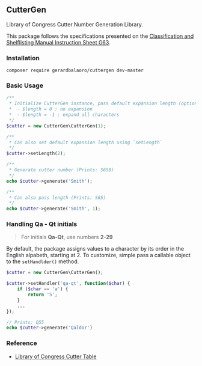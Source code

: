 CutterGen
-------------------------------------------
Library of Congress Cutter Number Generation Library. 

This package follows the specifications presented on the
[Classification and Shelflisting Manual Instruction Sheet G63](https://www.loc.gov/aba/publications/FreeCSM/G063.pdf).

### Installation

```
composer require gerardbalaoro/cuttergen dev-master
```

### Basic Usage

```php
/**
 * Initialize CutterGen instance, pass default expansion length (optional)
 *  - $length = 0 : no expansion
 *  - $length = -1 : expand all characters
 */
$cutter = new CutterGen\CutterGen(1);

/**
 * Can also set default expansion length using `setLength`
 */
$cutter->setLength(2);

/**
 * Generate cutter number (Prints: S658)
 */
echo $cutter->generate('Smith');

/**
 * Can also pass length (Prints: S65)
 */
echo $cutter->generate('Smith', 1);
```

### Handling Qa - Qt initials

> For initials **Qa-Qt**, use numbers **2-29**

By default, the package assigns values to a character by its order in the English alpabeth, starting at 2.
To customize, simple pass a callable object to the `setHandlder()` method.
```php
$cutter = new CutterGen\CutterGen();

$cutter->setHandler('qa-qt', function($char) {
    if ($char == 'a') {
        return '5';
    }
    ...
});

// Prints: Q55
echo $cutter->generate('Qaldor')
```

### Reference
* [Library of Congress Cutter Table](https://www.loc.gov/aba/pcc/053/table.html)
